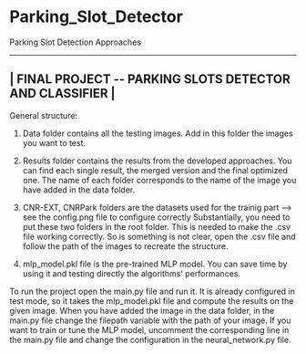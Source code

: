 
# Parking_Slot_Detector
Parking Slot Detection Approaches

----------------------------------------------------------
| FINAL PROJECT -- PARKING SLOTS DETECTOR AND CLASSIFIER |
----------------------------------------------------------

General structure:

1)  Data folder contains all the testing images.
    Add in this folder the images you want to test.

2)  Results folder contains the results from the developed approaches. 
    You can find each single result, the merged version and the final optimized one.
    The name of each folder corresponds to the name of the image you have added in the data folder.

3)  CNR-EXT, CNRPark folders are the datasets used for the trainig part --> see the config.png file to configure correctly
    Substantially, you need to put these two folders in the root folder. This is needed to make the .csv file working
    correctly. So is something is not clear, open the .csv file and follow the path of the images to recreate the structure.

4)  mlp_model.pkl file is the pre-trained MLP model. You can save time  by using it and testing directly
    the algorithms' performances.

To run the project open the main.py file and run it. It is already configured in test mode, so it takes
the mlp_model.pkl file and compute the results on the given image. When you have added the image in the data folder,
in the main.py file change the filepath variable with the path of your image.
If you want to train or tune the MLP model, uncomment the corresponding line in the main.py file and change 
the configuration in the neural_network.py file.
